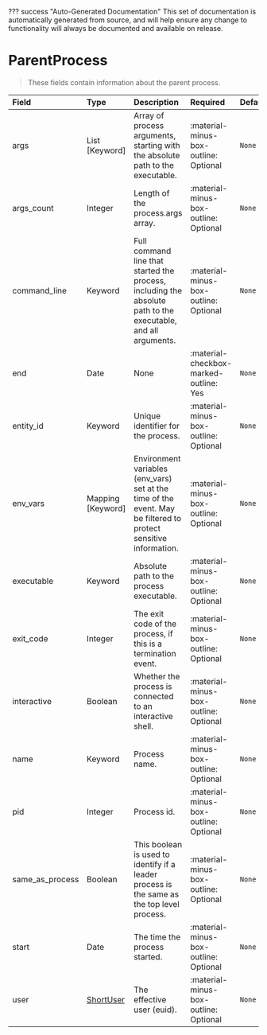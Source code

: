 ??? success "Auto-Generated Documentation"
    This set of documentation is automatically generated from source, and will help ensure any change to functionality will always be documented and available on release.

# ParentProcess

> These fields contain information about the parent process.

| Field | Type | Description | Required | Default |
| :--- | :--- | :--- | :--- | :--- |
| args | List [Keyword] | Array of process arguments, starting with the absolute path to the executable. | :material-minus-box-outline: Optional | `None` |
| args_count | Integer | Length of the process.args array. | :material-minus-box-outline: Optional | `None` |
| command_line | Keyword | Full command line that started the process, including the absolute path to the executable, and all arguments. | :material-minus-box-outline: Optional | `None` |
| end | Date | None | :material-checkbox-marked-outline: Yes | `None` |
| entity_id | Keyword | Unique identifier for the process. | :material-minus-box-outline: Optional | `None` |
| env_vars | Mapping [Keyword] | Environment variables (env_vars) set at the time of the event. May be filtered to protect sensitive information. | :material-minus-box-outline: Optional | `None` |
| executable | Keyword | Absolute path to the process executable. | :material-minus-box-outline: Optional | `None` |
| exit_code | Integer | The exit code of the process, if this is a termination event. | :material-minus-box-outline: Optional | `None` |
| interactive | Boolean | Whether the process is connected to an interactive shell. | :material-minus-box-outline: Optional | `None` |
| name | Keyword | Process name. | :material-minus-box-outline: Optional | `None` |
| pid | Integer | Process id. | :material-minus-box-outline: Optional | `None` |
| same_as_process | Boolean | This boolean is used to identify if a leader process is the same as the top level process. | :material-minus-box-outline: Optional | `None` |
| start | Date | The time the process started. | :material-minus-box-outline: Optional | `None` |
| user | [ShortUser](/howler/odm/class/shortuser) | The effective user (euid). | :material-minus-box-outline: Optional | `None` |